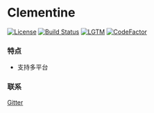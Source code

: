 # Clementine

[![License](https://img.shields.io/github/license/ShenMian/Clementine)](https://github.com/ShenMian/Clementine/blob/master/LICENSE)
[![Build Status](https://travis-ci.org/ShenMian/Clementine.svg?branch=master)](https://travis-ci.org/ShenMian/Clementine)
[![LGTM](https://img.shields.io/lgtm/grade/cpp/g/ShenMian/Clementine.svg?logo=lgtm&logoWidth=18)](https://lgtm.com/projects/g/ShenMian/Clementine/context:cpp)
[![CodeFactor](https://www.codefactor.io/repository/github/shenmian/clementine/badge)](https://www.codefactor.io/repository/github/shenmian/clementine)

### 特点
- 支持多平台

### 联系
[Gitter](https://gitter.im/ShenMian/Clementine)  
